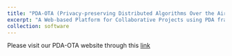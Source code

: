```yaml
---
title: "PDA-OTA (Privacy-preserving Distributed Algorithms Over the Air)"
excerpt: "A Web-based Platform for Collaborative Projects using PDA framework"
collection: software
---
```


Please visit our PDA-OTA website through this [link](https://pda-ota.pdamethods.org/login)
